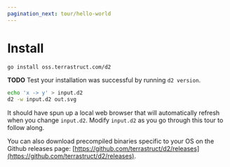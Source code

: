 ```yaml
---
pagination_next: tour/hello-world
---
```

# Install

```sh
go install oss.terrastruct.com/d2
```

**TODO** Test your installation was successful by running `d2 version`.

```sh
echo 'x -> y' > input.d2
d2 -w input.d2 out.svg
```

It should have spun up a local web browser that will automatically refresh when you change
`input.d2`. Modify `input.d2` as you go through this tour to follow along.

You can also download precompiled binaries specific to your OS on the Github releases
page:
[https://github.com/terrastruct/d2/releases](https://github.com/terrastruct/d2/releases).


